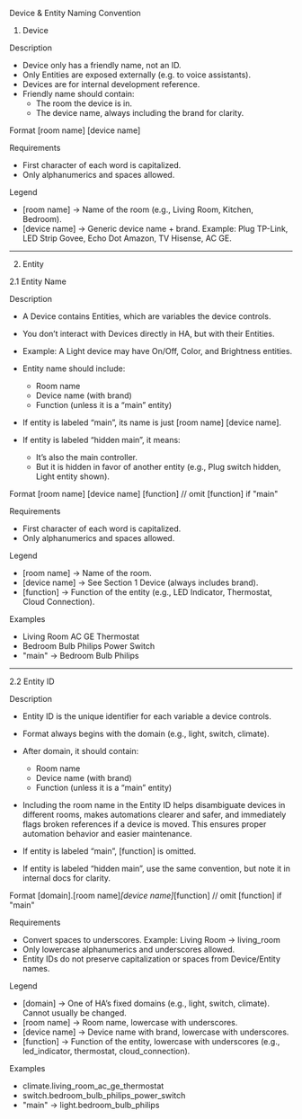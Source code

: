 Device & Entity Naming Convention

1. Device

Description
- Device only has a friendly name, not an ID.
- Only Entities are exposed externally (e.g. to voice assistants).
- Devices are for internal development reference.
- Friendly name should contain:
  - The room the device is in.
  - The device name, always including the brand for clarity.

Format
[room name] [device name]

Requirements
- First character of each word is capitalized.
- Only alphanumerics and spaces allowed.

Legend
- [room name] → Name of the room (e.g., Living Room, Kitchen, Bedroom).
- [device name] → Generic device name + brand.
  Example: Plug TP-Link, LED Strip Govee, Echo Dot Amazon, TV Hisense, AC GE.

---

2. Entity

2.1 Entity Name

Description
- A Device contains Entities, which are variables the device controls.
- You don’t interact with Devices directly in HA, but with their Entities.
- Example: A Light device may have On/Off, Color, and Brightness entities.
- Entity name should include:
  - Room name
  - Device name (with brand)
  - Function (unless it is a “main” entity)

- If entity is labeled “main”, its name is just [room name] [device name].
- If entity is labeled “hidden main”, it means:
  - It’s also the main controller.
  - But it is hidden in favor of another entity (e.g., Plug switch hidden, Light entity shown).

Format
[room name] [device name] [function]   // omit [function] if "main"

Requirements
- First character of each word is capitalized.
- Only alphanumerics and spaces allowed.

Legend
- [room name] → Name of the room.
- [device name] → See Section 1 Device (always includes brand).
- [function] → Function of the entity (e.g., LED Indicator, Thermostat, Cloud Connection).

Examples
- Living Room AC GE Thermostat
- Bedroom Bulb Philips Power Switch
- "main" → Bedroom Bulb Philips

---

2.2 Entity ID

Description
- Entity ID is the unique identifier for each variable a device controls.
- Format always begins with the domain (e.g., light, switch, climate).
- After domain, it should contain:
  - Room name
  - Device name (with brand)
  - Function (unless it is a “main” entity)

- Including the room name in the Entity ID helps disambiguate devices in different rooms, makes automations clearer and safer, and immediately flags broken references if a device is moved. This ensures proper automation behavior and easier maintenance.

- If entity is labeled “main”, [function] is omitted.
- If entity is labeled “hidden main”, use the same convention, but note it in internal docs for clarity.

Format
[domain].[room name]_[device name]_[function]   // omit [function] if "main"

Requirements
- Convert spaces to underscores.
  Example: Living Room → living_room
- Only lowercase alphanumerics and underscores allowed.
- Entity IDs do not preserve capitalization or spaces from Device/Entity names.

Legend
- [domain] → One of HA’s fixed domains (e.g., light, switch, climate). Cannot usually be changed.
- [room name] → Room name, lowercase with underscores.
- [device name] → Device name with brand, lowercase with underscores.
- [function] → Function of the entity, lowercase with underscores (e.g., led_indicator, thermostat, cloud_connection).

Examples
- climate.living_room_ac_ge_thermostat
- switch.bedroom_bulb_philips_power_switch
- "main" → light.bedroom_bulb_philips

